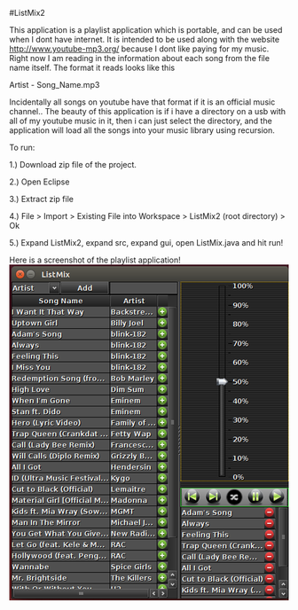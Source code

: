 
#ListMix2

This application is a playlist application which is portable, and can be used when I dont have internet. It is intended to be used along with the website http://www.youtube-mp3.org/ because I dont like paying for my music. Right now I am reading in the information about each song from the file name itself. The format it reads looks like this

Artist - Song_Name.mp3

Incidentally all songs on youtube have that format if it is an official music channel.. The beauty of this application is if i have a directory on a usb with all of my youtube music in it, then i can just select the directory, and the application will load all the songs into your music library using recursion.

To run:

1.) Download zip file of the project.

2.) Open Eclipse

3.) Extract zip file

4.) File > Import > Existing File into Workspace > ListMix2 (root directory) > Ok

5.) Expand ListMix2, expand src, expand gui, open ListMix.java and hit run!

Here is a screenshot of the playlist application!
![ScreenShot](https://raw.githubusercontent.com/danielm041297/ListMix2/master/resources/screenshot.png)